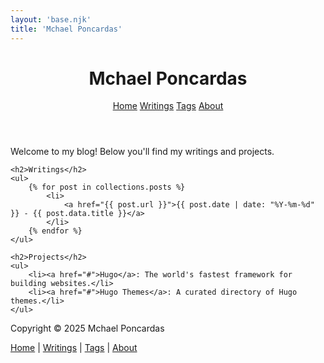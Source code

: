 ```yaml
---
layout: 'base.njk'
title: 'Mchael Poncardas'
---
```


<header>
    <h1>Mchael Poncardas</h1>
    <nav>
        <a href="/">Home</a>
        <a href="/writings">Writings</a>
        <a href="/tags">Tags</a>
        <a href="/about">About</a>
    </nav>
</header>

<div class="content">
    <p>Welcome to my blog! Below you'll find my writings and projects.</p>

    <h2>Writings</h2>
    <ul>
        {% for post in collections.posts %}
            <li>
                <a href="{{ post.url }}">{{ post.date | date: "%Y-%m-%d" }} - {{ post.data.title }}</a>
            </li>
        {% endfor %}
    </ul>

    <h2>Projects</h2>
    <ul>
        <li><a href="#">Hugo</a>: The world's fastest framework for building websites.</li>
        <li><a href="#">Hugo Themes</a>: A curated directory of Hugo themes.</li>
    </ul>

</div>

<footer>
    <p>Copyright © 2025 Mchael Poncardas</p>
    <p><a href="/">Home</a> | <a href="/writings">Writings</a> | <a href="/tags">Tags</a> | <a href="/about">About</a></p>
</footer>
